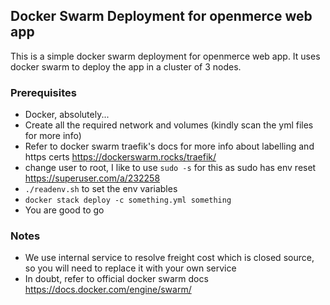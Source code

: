 ## Docker Swarm Deployment for openmerce web app

This is a simple docker swarm deployment for openmerce web app. It uses docker swarm to deploy the app in a cluster of 3 nodes.

### Prerequisites
- Docker, absolutely...
- Create all the required network and volumes (kindly scan the yml files for more info)
- Refer to docker swarm traefik's docs for more info about labelling and https certs https://dockerswarm.rocks/traefik/
- change user to root, I like to use `sudo -s` for this as sudo has env reset https://superuser.com/a/232258
- `./readenv.sh` to set the env variables
- `docker stack deploy -c something.yml something`
- You are good to go

### Notes
- We use internal service to resolve freight cost which is closed source, so you will need to replace it with your own service
- In doubt, refer to official docker swarm docs https://docs.docker.com/engine/swarm/
